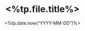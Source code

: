 ---
title: "<%tp.file.title%>"
description: "I Said Make My Abilities Average!"
lead: "I said Make My Abilities Average!"
date: <%tp.date.now("YYYY-MM-DD")%> 
lastmod: <%tp.date.now("YYYY-MM-DD")%>
draft: false
images: []
menu:
  docs:
    parent: makemeaverage
weight: 100
toc: true
slug: <%tp.file.title%>
---